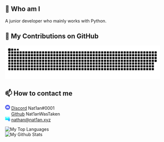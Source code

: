 ## 📑 Who am I
A junior developer who mainly works with Python.

## 🔧 My Contributions on GitHub

<img src="https://raw.githubusercontent.com/Nat1anWasTaken/Nat1anWasTaken/output/github-contribution-grid-snake-dark.svg">

## 📫 How to contact me
<img src="icons/discord.svg" width=16> [Discord](https://discord.com/) Nat1an#0001<br>
<img src="icons/github.svg" width=16> [Github](https://github.com/Nat1anWasTaken) Nat1anWasTaken<br>
<img src="icons/email.svg" width=16> [nathan@nat1an.xyz](mailto:nathan@nat1an.xyz)


![My Top Languages](https://github-readme-stats.vercel.app/api/top-langs/?username=Nat1anWasTaken&theme=discord_old_blurple&count_private=true&layout=compact)<br>
![My Github Stats](https://github-readme-stats.vercel.app/api?username=Nat1anWasTaken&theme=discord_old_blurple&show_icons=true&count_private=true)<br>
